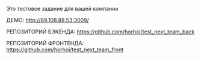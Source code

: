 Это тестовое задание для вашей компании

ДЕМО: http://89.108.88.53:3009/

РЕПОЗИТОРИЙ БЭКЕНДА: https://github.com/horhoj/test_next_team_back

РЕПОЗИТОРИЙ ФРОНТЕНДА: https://github.com/horhoj/test_next_team_front